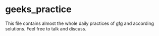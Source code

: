 # geeks_practice
This file contains almost the whole daily practices of gfg and according solutions.
Feel free to talk and discuss.
